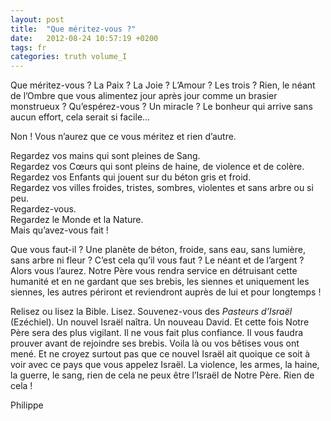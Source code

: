 ```yaml
---
layout: post
title:  "Que méritez-vous ?"
date:   2012-08-24 10:57:19 +0200
tags: fr
categories: truth volume_I
---
```

Que méritez-vous ? La Paix ? La Joie ? L’Amour ? Les trois ? Rien, le néant de l’Ombre que vous alimentez jour après jour comme un brasier monstrueux ? Qu’espérez-vous ? Un miracle ? Le bonheur qui arrive sans aucun effort, cela serait si facile…

Non ! Vous n’aurez que ce vous méritez et rien d’autre.

Regardez vos mains qui sont pleines de Sang.<bR>
Regardez vos Cœurs qui sont pleins de haine, de violence et de colère.<bR>
Regardez vos Enfants qui jouent sur du béton gris et froid.<bR>
Regardez vos villes froides, tristes, sombres, violentes et sans arbre ou si peu.<bR>
Regardez-vous. <bR>
Regardez le Monde et la Nature. <bR>
Mais qu’avez-vous fait !

Que vous faut-il ? Une planète de béton, froide, sans eau, sans lumière, sans arbre ni fleur ? C’est cela qu’il vous faut ? Le néant et de l’argent ? Alors vous l’aurez. Notre Père vous rendra service en détruisant cette humanité et en ne gardant que ses brebis, les siennes et uniquement les siennes, les autres périront et reviendront auprès de lui et pour longtemps !

Relisez ou lisez la Bible. Lisez. Souvenez-vous des *Pasteurs d’Israël* (Ezéchiel). Un nouvel Israël naîtra. Un nouveau David. Et cette fois Notre Père sera des plus vigilant. Il ne vous fait plus confiance. Il vous faudra prouver avant de rejoindre ses brebis. Voila là ou vos bêtises vous ont mené. Et ne croyez surtout pas que ce nouvel Israël ait quoique ce soit à voir avec ce pays que vous appelez Israël. La violence, les armes, la haine, la guerre, le sang, rien de cela ne peux être l’Israël de Notre Père. Rien de cela !

Philippe

<!-- 
Ce(tte) œuvre est mise à disposition selon les termes de la Licence Creative Commons Attribution - Pas d’Utilisation Commerciale 4.0 International.
-->